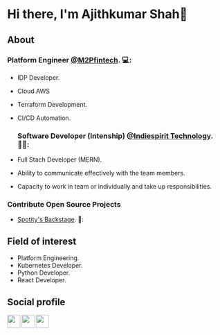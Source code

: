 # Hi there, I'm Ajithkumar Shah👋

## About

### Platform Engineer [@M2Pfintech](https://m2pfintech.com/). 💻:
- IDP Developer.
- Cloud AWS
- Terraform Development.
- CI/CD Automation.

  ### Software Developer (Intenship) [@Indiespirit Technology](https://m2pfintech.com/). 🧑‍🎓:
- Full Stach Developer (MERN).
- Ability to communicate effectively with the team members.
- Capacity to work in team or individually and take up responsibilities.

### Contribute Open Source Projects
- [Spotity's Backstage](https://github.com/backstage/). 🎵:

## Field of interest
- Platform Engineering.
- Kubernetes Developer.
- Python Developer.
- React Developer.

## Social profile

[<img align="left" width="30px" src="https://upload.wikimedia.org/wikipedia/commons/thumb/4/40/HackerRank_Icon-1000px.png/240px-HackerRank_Icon-1000px.png" />][hackerrank]

[<img align="left" width="30px" src="https://cdn-icons-png.flaticon.com/512/174/174857.png" />][linkedin]

[<img align="left" width="30px" src="https://upload.wikimedia.org/wikipedia/commons/thumb/e/e7/Instagram_logo_2016.svg/768px-Instagram_logo_2016.svg.png" />][instagram]





[linkedin]: https://www.linkedin.com/in/ajithkumar-shah-j-k-9a5788182/
[instagram]: https://www.instagram.com/ajith._.shah/
[hackerrank]: https://www.hackerrank.com/ajithkumarshah16
